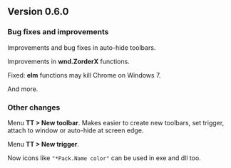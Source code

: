 ## Version 0.6.0

### Bug fixes and improvements
Improvements and bug fixes in auto-hide toolbars.

Improvements in **wnd.ZorderX** functions.

Fixed: **elm** functions may kill Chrome on Windows 7.

And more.


### Other changes
Menu **TT > New toolbar**. Makes easier to create new toolbars, set trigger, attach to window or auto-hide at screen edge.

Menu **TT > New trigger**.

Now icons like `"*Pack.Name color"` can be used in exe and dll too.
